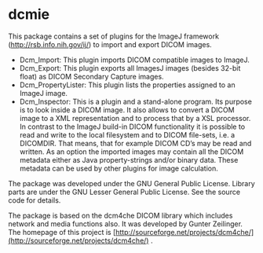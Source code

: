 # dcmie
This package contains a set of plugins for the ImageJ framework (http://rsb.info.nih.gov/ij/) to import and export DICOM images.

* Dcm_Import: This plugin imports DICOM compatible images to ImageJ. 
*	Dcm_Export: This plugin exports all ImagesJ images (besides 32-bit float) as DICOM Secondary Capture images.
*	Dcm_PropertyLister: This plugin lists the properties assigned to an ImageJ image.
*	Dcm_Inspector: This is a plugin and a stand-alone program. Its purpose is to look inside a DICOM image. It also allows to convert a DICOM image to a XML representation and to process that by a XSL processor. 
In contrast to the ImageJ  build-in DICOM functionality it is possible to read and write to the local filesystem and to DICOM file-sets, i.e. a DICOMDIR. That means, that for example DICOM CD’s may be read and written. As an option the imported images may contain all the DICOM metadata either as Java property-strings and/or binary data. These metadata can be used by other plugins for image calculation.  

The package was developed under the GNU General Public License. Library parts are  under the  GNU Lesser General Public License. See the source code for details.

The package is based on the dcm4che DICOM library which includes network and media functions also. It was developed by Gunter Zeilinger. The homepage of this project is [http://sourceforge.net/projects/dcm4che/](http://sourceforge.net/projects/dcm4che/) .  
